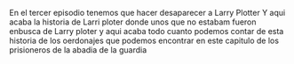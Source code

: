 En el tercer episodio tenemos que hacer desaparecer a Larry Plotter
Y aqui acaba la historia de Larri ploter donde unos que no estabam fueron enbusca de Larry ploter
y aqui acaba todo cuanto podemos contar de esta historia de los oerdonajes que podemos encontrar en este capitulo de los prisioneros
de la abadia de la guardia 

